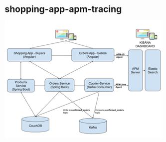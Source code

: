 # shopping-app-apm-tracing

![Shopping App Components Architecture](ShoppingAppMicroservices-APMTestDiagram.svg?sanitize=true)

